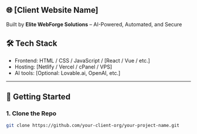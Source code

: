 ## 🌐 [Client Website Name]
Built by **Elite WebForge Solutions** – AI-Powered, Automated, and Secure

## 🛠️ Tech Stack
- Frontend: HTML / CSS / JavaScript / [React / Vue / etc.]
- Hosting: [Netlify / Vercel / cPanel / VPS]
- AI tools: [Optional: Lovable.ai, OpenAI, etc.]

---

## 🚀 Getting Started

### 1. Clone the Repo
```bash
git clone https://github.com/your-client-org/your-project-name.git
